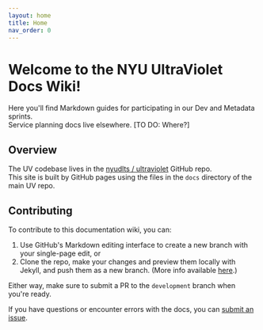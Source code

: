 ```yaml
---
layout: home
title: Home
nav_order: 0
---
```

# Welcome to the NYU UltraViolet Docs Wiki!

Here you'll find Markdown guides for participating in our Dev and Metadata sprints.  
Service planning docs live elsewhere. [TO DO: Where?]

## Overview

The UV codebase lives in the [nyudlts /
ultraviolet](https://github.com/nyudlts/ultraviolet) GitHub repo.  
This site is built by GitHub pages using the files in the `docs` directory of the main UV repo.

## Contributing

To contribute to this documentation wiki, you can:
 1. Use GitHub's Markdown editing interface to create a new branch with your single-page edit, or
 2. Clone the repo, make your changes and preview them locally with Jekyll, and push them as a new branch. (More info available [here]().)

Either way, make sure to submit a PR to the `development` branch when you're ready.

If you have questions or encounter errors with the docs, you can [submit an issue](https://github.com/nyudlts/ultraviolet/issuess).
